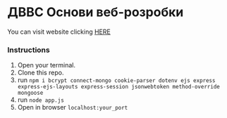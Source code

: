 # ДВВС Основи веб-розробки
You can visit website clicking [HERE](https://express-blog-mbrx.onrender.com/)
### Instructions
1. Open your terminal.
2. Clone this repo.
3. run `npm i bcrypt connect-mongo cookie-parser dotenv ejs express express-ejs-layouts express-session jsonwebtoken method-override mongoose`
4. run `node app.js`
5. Open in browser `localhost:your_port`
